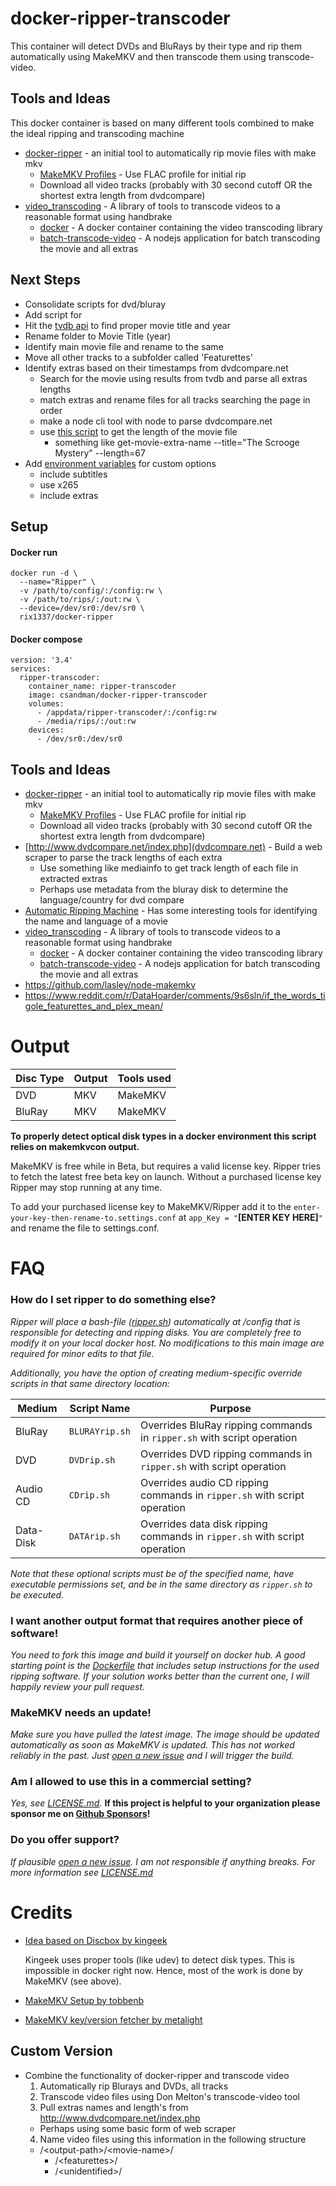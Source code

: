 # docker-ripper-transcoder

This container will detect DVDs and BluRays by their type and rip them
automatically using MakeMKV and then transcode them using transcode-video.

## Tools and Ideas

This docker container is based on many different tools combined to make the
ideal ripping and transcoding machine

- [docker-ripper](https://github.com/rix1337/docker-ripper) - an initial tool
  to automatically rip movie files with make mkv
  - [MakeMKV Profiles](https://gist.github.com/csandman/5638a54730869cf4addf3df43f7fc845) -
    Use FLAC profile for initial rip
  - Download all video tracks (probably with 30 second cutoff OR the
    shortest extra length from dvdcompare)
- [video_transcoding](https://github.com/donmelton/video_transcoding) - A
  library of tools to transcode videos to a reasonable format using handbrake
  - [docker](https://hub.docker.com/r/ntodd/video-transcoding/) - A docker
    container containing the video transcoding library
  - [batch-transcode-video](https://github.com/nwronski/batch-transcode-video) -
    A nodejs application for batch transcoding the movie and all extras

## Next Steps
- Consolidate scripts for dvd/bluray
- Add script for 
- Hit the [tvdb api](https://developers.themoviedb.org/3/search/search-movies) to find proper movie title and year
- Rename folder to Movie Title (year)
- Identify main movie file and rename to the same
- Move all other tracks to a subfolder called 'Featurettes'
- Identify extras based on their timestamps from dvdcompare.net
  - Search for the movie using results from tvdb and parse all extras lengths
  - match extras and rename files for all tracks searching the page in order
  - make a node cli tool with node to parse dvdcompare.net
  - use [this script](https://superuser.com/questions/361329/how-can-i-get-the-length-of-a-video-file-from-the-console) to get the length of the movie file
    - something like get-movie-extra-name --title="The Scrooge Mystery" --length=67
- Add [environment variables](https://github.com/phusion/baseimage-docker#environment-variables) for custom options
  - include subtitles
  - use x265
  - include extras

## Setup

#### Docker run

```
docker run -d \
  --name="Ripper" \
  -v /path/to/config/:/config:rw \
  -v /path/to/rips/:/out:rw \
  --device=/dev/sr0:/dev/sr0 \
  rix1337/docker-ripper
```

#### Docker compose

```
version: '3.4'
services:
  ripper-transcoder:
    container_name: ripper-transcoder
    image: csandman/docker-ripper-transcoder
    volumes:
      - /appdata/ripper-transcoder/:/config:rw
      - /media/rips/:/out:rw
    devices:
      - /dev/sr0:/dev/sr0
```

## Tools and Ideas

- [docker-ripper](https://github.com/rix1337/docker-ripper) - an initial tool
  to automatically rip movie files with make mkv
  - [MakeMKV Profiles](https://gist.github.com/csandman/5638a54730869cf4addf3df43f7fc845) -
    Use FLAC profile for initial rip
  - Download all video tracks (probably with 30 second cutoff OR the
    shortest extra length from dvdcompare)
- [http://www.dvdcompare.net/index.php](dvdcompare.net) - Build a web scraper
  to parse the track lengths of each extra
  - Use something like mediainfo to get track length of each file in
    extracted extras
  - Perhaps use metadata from the bluray disk to determine the
    language/country for dvd compare
- [Automatic Ripping Machine](https://github.com/automatic-ripping-machine/automatic-ripping-machine) -
  Has some interesting tools for identifying the name and language of a movie
- [video_transcoding](https://github.com/donmelton/video_transcoding) - A
  library of tools to transcode videos to a reasonable format using handbrake
  - [docker](https://hub.docker.com/r/ntodd/video-transcoding/) - A docker
    container containing the video transcoding library
  - [batch-transcode-video](https://github.com/nwronski/batch-transcode-video) -
    A nodejs application for batch transcoding the movie and all extras
- https://github.com/lasley/node-makemkv
- https://www.reddit.com/r/DataHoarder/comments/9s6sln/if_the_words_tigole_featurettes_and_plex_mean/

# Output

| Disc Type | Output | Tools used |
| --------- | ------ | ---------- |
| DVD       | MKV    | MakeMKV    |
| BluRay    | MKV    | MakeMKV    |

**To properly detect optical disk types in a docker environment this script
relies on makemkvcon output.**

MakeMKV is free while in Beta, but requires a valid license key. Ripper tries to
fetch the latest free beta key on launch. Without a purchased license key Ripper
may stop running at any time.

To add your purchased license key to MakeMKV/Ripper add it to the
`enter-your-key-then-rename-to.settings.conf` at `app_Key = "`**[ENTER KEY
HERE]**`"` and rename the file to settings.conf.

# FAQ

### How do I set ripper to do something else?

_Ripper will place a bash-file
([ripper.sh](https://github.com/rix1337/docker-ripper/blob/master/root/ripper/ripper.sh))
automatically at /config that is responsible for detecting and ripping disks.
You are completely free to modify it on your local docker host. No modifications
to this main image are required for minor edits to that file._

_Additionally, you have the option of creating medium-specific override scripts
in that same directory location:_

| Medium    | Script Name    | Purpose                                                                   |
| --------- | -------------- | ------------------------------------------------------------------------- |
| BluRay    | `BLURAYrip.sh` | Overrides BluRay ripping commands in `ripper.sh` with script operation    |
| DVD       | `DVDrip.sh`    | Overrides DVD ripping commands in `ripper.sh` with script operation       |
| Audio CD  | `CDrip.sh`     | Overrides audio CD ripping commands in `ripper.sh` with script operation  |
| Data-Disk | `DATArip.sh`   | Overrides data disk ripping commands in `ripper.sh` with script operation |

_Note that these optional scripts must be of the specified name, have executable
permissions set, and be in the same directory as `ripper.sh` to be executed._

### I want another output format that requires another piece of software!

_You need to fork this image and build it yourself on docker hub. A good
starting point is the
[Dockerfile](https://github.com/rix1337/docker-ripper/blob/master/Dockerfile#L30)
that includes setup instructions for the used ripping software. If your solution
works better than the current one, I will happily review your pull request._

### MakeMKV needs an update!

_Make sure you have pulled the latest image. The image should be updated
automatically as soon as MakeMKV is updated. This has not worked reliably in the
past. Just
[open a new issue](https://github.com/rix1337/docker-ripper/issues/new) and I
will trigger the build._

### Am I allowed to use this in a commercial setting?

_Yes, see
[LICENSE.md](https://github.com/rix1337/docker-ripper/blob/master/LICENSE.md)._
**If this project is helpful to your organization please sponsor me on
[Github Sponsors](https://github.com/sponsors/rix1337)!**

### Do you offer support?

_If plausible
[open a new issue](https://github.com/rix1337/docker-ripper/issues/new). I am
not responsible if anything breaks. For more information see
[LICENSE.md](https://github.com/rix1337/docker-ripper/blob/master/LICENSE.md)_

# Credits

- [Idea based on Discbox by kingeek](http://kinggeek.co.uk/projects/item/61-discbox-linux-bash-script-to-automatically-rip-cds-dvds-and-blue-ray-with-multiple-optical-drives-and-no-user-intervention)

  Kingeek uses proper tools (like udev) to detect disk types. This is
  impossible in docker right now. Hence, most of the work is done by MakeMKV
  (see above).

- [MakeMKV Setup by tobbenb](https://github.com/tobbenb/docker-containers)

- [MakeMKV key/version fetcher by metalight](http://blog.metalight.dk/2016/03/makemkv-wrapper-with-auto-updater.html)

## Custom Version

- Combine the functionality of docker-ripper and transcode video
  1. Automatically rip Blurays and DVDs, all tracks
  2. Transcode video files using Don Melton's transcode-video tool
  3. Pull extras names and length's from http://www.dvdcompare.net/index.php
  - Perhaps using some basic form of web scraper
  4. Name video files using this information in the following structure
  - /\<output-path\>/\<movie-name\>/
    - /\<featurettes\>/
    - /\<unidentified\>/
